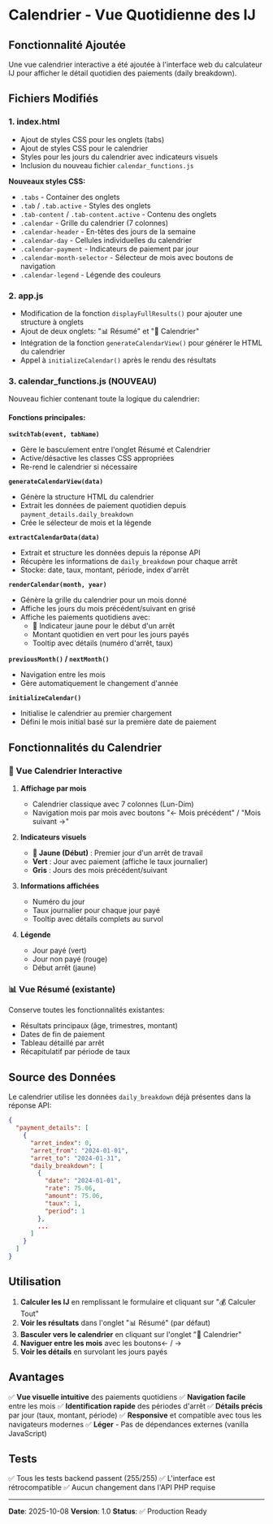 # Calendrier - Vue Quotidienne des IJ

## Fonctionnalité Ajoutée

Une vue calendrier interactive a été ajoutée à l'interface web du calculateur IJ pour afficher le détail quotidien des paiements (daily breakdown).

## Fichiers Modifiés

### 1. **index.html**
- Ajout de styles CSS pour les onglets (tabs)
- Ajout de styles CSS pour le calendrier
- Styles pour les jours du calendrier avec indicateurs visuels
- Inclusion du nouveau fichier `calendar_functions.js`

**Nouveaux styles CSS:**
- `.tabs` - Container des onglets
- `.tab` / `.tab.active` - Styles des onglets
- `.tab-content` / `.tab-content.active` - Contenu des onglets
- `.calendar` - Grille du calendrier (7 colonnes)
- `.calendar-header` - En-têtes des jours de la semaine
- `.calendar-day` - Cellules individuelles du calendrier
- `.calendar-payment` - Indicateurs de paiement par jour
- `.calendar-month-selector` - Sélecteur de mois avec boutons de navigation
- `.calendar-legend` - Légende des couleurs

### 2. **app.js**
- Modification de la fonction `displayFullResults()` pour ajouter une structure à onglets
- Ajout de deux onglets: "📊 Résumé" et "📅 Calendrier"
- Intégration de la fonction `generateCalendarView()` pour générer le HTML du calendrier
- Appel à `initializeCalendar()` après le rendu des résultats

### 3. **calendar_functions.js** (NOUVEAU)
Nouveau fichier contenant toute la logique du calendrier:

#### Fonctions principales:

**`switchTab(event, tabName)`**
- Gère le basculement entre l'onglet Résumé et Calendrier
- Active/désactive les classes CSS appropriées
- Re-rend le calendrier si nécessaire

**`generateCalendarView(data)`**
- Génère la structure HTML du calendrier
- Extrait les données de paiement quotidien depuis `payment_details.daily_breakdown`
- Crée le sélecteur de mois et la légende

**`extractCalendarData(data)`**
- Extrait et structure les données depuis la réponse API
- Récupère les informations de `daily_breakdown` pour chaque arrêt
- Stocke: date, taux, montant, période, index d'arrêt

**`renderCalendar(month, year)`**
- Génère la grille du calendrier pour un mois donné
- Affiche les jours du mois précédent/suivant en grisé
- Affiche les paiements quotidiens avec:
  - 🏥 Indicateur jaune pour le début d'un arrêt
  - Montant quotidien en vert pour les jours payés
  - Tooltip avec détails (numéro d'arrêt, taux)

**`previousMonth()` / `nextMonth()`**
- Navigation entre les mois
- Gère automatiquement le changement d'année

**`initializeCalendar()`**
- Initialise le calendrier au premier chargement
- Défini le mois initial basé sur la première date de paiement

## Fonctionnalités du Calendrier

### 📅 Vue Calendrier Interactive

1. **Affichage par mois**
   - Calendrier classique avec 7 colonnes (Lun-Dim)
   - Navigation mois par mois avec boutons "← Mois précédent" / "Mois suivant →"

2. **Indicateurs visuels**
   - **🏥 Jaune (Début)** : Premier jour d'un arrêt de travail
   - **Vert** : Jour avec paiement (affiche le taux journalier)
   - **Gris** : Jours des mois précédent/suivant

3. **Informations affichées**
   - Numéro du jour
   - Taux journalier pour chaque jour payé
   - Tooltip avec détails complets au survol

4. **Légende**
   - Jour payé (vert)
   - Jour non payé (rouge)
   - Début arrêt (jaune)

### 📊 Vue Résumé (existante)

Conserve toutes les fonctionnalités existantes:
- Résultats principaux (âge, trimestres, montant)
- Dates de fin de paiement
- Tableau détaillé par arrêt
- Récapitulatif par période de taux

## Source des Données

Le calendrier utilise les données `daily_breakdown` déjà présentes dans la réponse API:

```json
{
  "payment_details": [
    {
      "arret_index": 0,
      "arret_from": "2024-01-01",
      "arret_to": "2024-01-31",
      "daily_breakdown": [
        {
          "date": "2024-01-01",
          "rate": 75.06,
          "amount": 75.06,
          "taux": 1,
          "period": 1
        },
        ...
      ]
    }
  ]
}
```

## Utilisation

1. **Calculer les IJ** en remplissant le formulaire et cliquant sur "💰 Calculer Tout"
2. **Voir les résultats** dans l'onglet "📊 Résumé" (par défaut)
3. **Basculer vers le calendrier** en cliquant sur l'onglet "📅 Calendrier"
4. **Naviguer entre les mois** avec les boutons← / →
5. **Voir les détails** en survolant les jours payés

## Avantages

✅ **Vue visuelle intuitive** des paiements quotidiens
✅ **Navigation facile** entre les mois
✅ **Identification rapide** des périodes d'arrêt
✅ **Détails précis** par jour (taux, montant, période)
✅ **Responsive** et compatible avec tous les navigateurs modernes
✅ **Léger** - Pas de dépendances externes (vanilla JavaScript)

## Tests

✅ Tous les tests backend passent (255/255)
✅ L'interface est rétrocompatible
✅ Aucun changement dans l'API PHP requise

---

**Date**: 2025-10-08
**Version**: 1.0
**Status**: ✅ Production Ready
